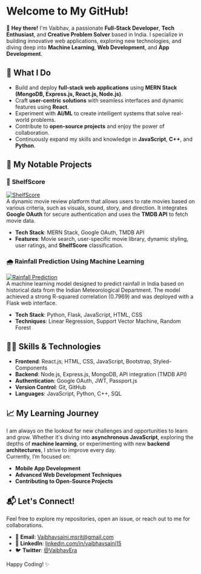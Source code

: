 # Welcome to My GitHub!

👋 **Hey there!** I'm Vaibhav, a passionate **Full-Stack Developer**, **Tech Enthusiast**, and **Creative Problem Solver** based in India. I specialize in building innovative web applications, exploring new technologies, and diving deep into **Machine Learning**, **Web Development**, and **App Development**.

## 🚀 What I Do

- Build and deploy **full-stack web applications** using **MERN Stack (MongoDB, Express.js, React.js, Node.js)**.
- Craft **user-centric solutions** with seamless interfaces and dynamic features using **React**.
- Experiment with **AI/ML** to create intelligent systems that solve real-world problems.
- Contribute to **open-source projects** and enjoy the power of collaboration.
- Continuously expand my skills and knowledge in **JavaScript**, **C++**, and **Python**.

## 💼 My Notable Projects

### 🌟 **ShelfScore**  
[![ShelfScore](https://via.placeholder.com/500x300)](https://github.com/VaibhavEra/ShelfScore)  
A dynamic movie review platform that allows users to rate movies based on various criteria, such as visuals, sound, story, and direction. It integrates **Google OAuth** for secure authentication and uses the **TMDB API** to fetch movie data.  
- **Tech Stack**: MERN Stack, Google OAuth, TMDB API  
- **Features**: Movie search, user-specific movie library, dynamic styling, user ratings, and **ShelfScore** classification.

### 🌧️ **Rainfall Prediction Using Machine Learning**  
[![Rainfall Prediction](https://via.placeholder.com/500x300)](https://github.com/VaibhavEra/rainfall-prediction-MajorProject)  
A machine learning model designed to predict rainfall in India based on historical data from the Indian Meteorological Department. The model achieved a strong R-squared correlation (0.7969) and was deployed with a Flask web interface.  
- **Tech Stack**: Python, Flask, JavaScript, HTML, CSS  
- **Techniques**: Linear Regression, Support Vector Machine, Random Forest

## 🧑‍💻 Skills & Technologies

- **Frontend**: React.js, HTML, CSS, JavaScript, Bootstrap, Styled-Components
- **Backend**: Node.js, Express.js, MongoDB, API integration (TMDB API)
- **Authentication**: Google OAuth, JWT, Passport.js
- **Version Control**: Git, GitHub
- **Languages**: JavaScript, Python, C++, SQL

## 📈 My Learning Journey

I am always on the lookout for new challenges and opportunities to learn and grow. Whether it's diving into **asynchronous JavaScript**, exploring the depths of **machine learning**, or experimenting with new **backend architectures**, I strive to improve every day.  
Currently, I’m focused on:
- **Mobile App Development**  
- **Advanced Web Development Techniques**  
- **Contributing to Open-Source Projects**

## 📬 Let's Connect!

Feel free to explore my repositories, open an issue, or reach out to me for collaborations.  
- 📧 **Email**: [Vaibhavsaini.msrit@gmail.com](mailto:Vaibhavsaini.msrit@gmail.com)  
- 💬 **LinkedIn**: [linkedin.com/in/vaibhavsaini15](#https://www.linkedin.com/in/vaibhavsaini15/)  
- 🐦 **Twitter**: [@VaibhavEra](#https://x.com/VaibhavEra)  

Happy Coding! ✨


<!---
VaibhavEra/VaibhavEra is a ✨ special ✨ repository because its `README.md` (this file) appears on your GitHub profile.
You can click the Preview link to take a look at your changes.
--->
